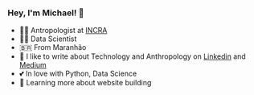 ### Hey, I'm Michael! 👋


- :technologist: Antropologist at [INCRA](https://incra.gov.br)
- :technologist: Data Scientist
- :brazil: From Maranhão
- :notebook: I like to write about Technology and Anthropology on [Linkedin](https://www.linkedin.com/in/michael-cardoso-84a9a0b2/) and [Medium](https://medium.com/@mjcursodatascience)
- :two_hearts: In love with Python, Data Science
- :seedling: Learning more about website building
